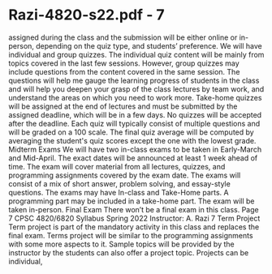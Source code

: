 # Razi-4820-s22.pdf - 7

assigned during the class and the submission will be either online or in-person, depending on the 
quiz type, and students’ preference. We will have individual and group quizzes. The individual quiz 
content will be mainly from topics covered in the last few sessions. However, group quizzes may 
include questions from the content covered in the same session. The questions will help me gauge 
the learning progress of students in the class and will help you deepen your grasp of the class 
lectures by team work, and understand the areas on which you need to work more. Take-home 
quizzes will be assigned at the end of lectures and must be submitted by the assigned deadline, 
which will be in a few days. No quizzes will be accepted after the deadline. Each quiz will typically 
consist of multiple questions and will be graded on a 100 scale. 
The final quiz average will be computed by averaging the student's quiz scores except the one with 
the lowest grade. 
Midterm Exams
We will have two in-class exams to be taken in Early-March and Mid-April. The exact dates will be 
announced at least 1 week ahead of time. The exam will cover material from all lectures, quizzes, 
and programming assignments covered by the exam date. The exams will consist of a mix of short 
answer, problem solving, and essay-style questions. The exams may have In-class and Take-Home 
parts. A programming part may be included in a take-home part. The exam will be taken in-person.
Final Exam 
There won’t be a final exam in this class. Page 7
 CPSC 4820/6820 Syllabus Spring 2022
Instructor: A. Razi 7
Term Project
Term project is part of the mandatory activity in this class and replaces the final exam. Terms project 
will be similar to the programming assignments with some more aspects to it. Sample topics will be 
provided by the instructor by the students can also offer a project topic. Projects can be individual,